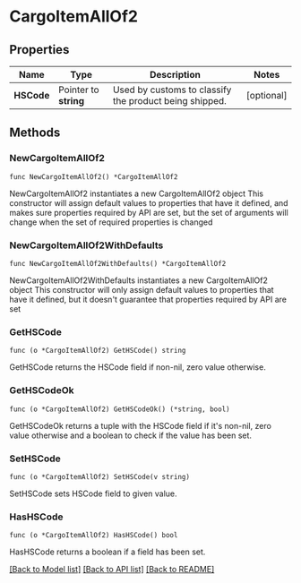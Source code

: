 # CargoItemAllOf2

## Properties

Name | Type | Description | Notes
------------ | ------------- | ------------- | -------------
**HSCode** | Pointer to **string** | Used by customs to classify the product being shipped. | [optional] 

## Methods

### NewCargoItemAllOf2

`func NewCargoItemAllOf2() *CargoItemAllOf2`

NewCargoItemAllOf2 instantiates a new CargoItemAllOf2 object
This constructor will assign default values to properties that have it defined,
and makes sure properties required by API are set, but the set of arguments
will change when the set of required properties is changed

### NewCargoItemAllOf2WithDefaults

`func NewCargoItemAllOf2WithDefaults() *CargoItemAllOf2`

NewCargoItemAllOf2WithDefaults instantiates a new CargoItemAllOf2 object
This constructor will only assign default values to properties that have it defined,
but it doesn't guarantee that properties required by API are set

### GetHSCode

`func (o *CargoItemAllOf2) GetHSCode() string`

GetHSCode returns the HSCode field if non-nil, zero value otherwise.

### GetHSCodeOk

`func (o *CargoItemAllOf2) GetHSCodeOk() (*string, bool)`

GetHSCodeOk returns a tuple with the HSCode field if it's non-nil, zero value otherwise
and a boolean to check if the value has been set.

### SetHSCode

`func (o *CargoItemAllOf2) SetHSCode(v string)`

SetHSCode sets HSCode field to given value.

### HasHSCode

`func (o *CargoItemAllOf2) HasHSCode() bool`

HasHSCode returns a boolean if a field has been set.


[[Back to Model list]](../README.md#documentation-for-models) [[Back to API list]](../README.md#documentation-for-api-endpoints) [[Back to README]](../README.md)


